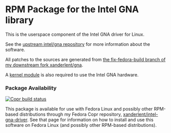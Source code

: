 RPM Package for the Intel GNA library 
=====================================

This is the userspace component of the Intel GNA driver for Linux.

See the [upstream intel/gna repository](https://github.com/intel/gna) for more information about the software.

All patches to the sources are generated from [the fix-fedora-build branch of my downstream fork xanderlent/gna](https://github.com/xanderlent/gna/tree/fix-fedora-build).

A [kernel module](https://github.com/xanderlent/intel-gna-kmod) is also required to use the Intel GNA hardware.

### Package Availability

[![Copr build status](https://copr.fedorainfracloud.org/coprs/xanderlent/intel-gna-driver/package/gna/status_image/last_build.png)](https://copr.fedorainfracloud.org/coprs/xanderlent/intel-gna-driver/package/gna/)

This package is available for use with Fedora Linux and possibly other RPM-based distributions through my Fedora Copr repository, [xanderlent/intel-gna-driver](https://copr.fedorainfracloud.org/coprs/xanderlent/intel-gna-driver). See that page for information on how to install and use this software on Fedora Linux (and possibly other RPM-based distributions).
